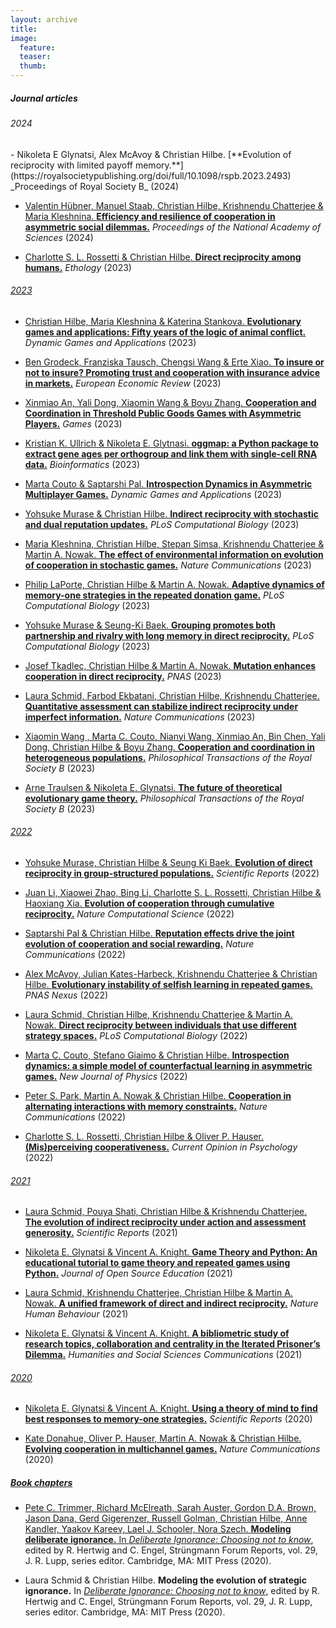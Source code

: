 ```yaml
---
layout: archive
title:
image:
  feature:
  teaser:
  thumb:
---
```


<h5>Journal articles</h5>


<h6>2024</h6>
- Nikoleta E Glynatsi, Alex McAvoy & Christian Hilbe.
[**Evolution of reciprocity with limited payoff memory.**](https://royalsocietypublishing.org/doi/full/10.1098/rspb.2023.2493) _Proceedings of Royal Society B_ (2024) <a href="papers/Glynatsi_PROCB_2024.pdf"><i class="fa fa-file-pdf-o"></i>

- Valentin Hübner, Manuel Staab, Christian Hilbe, Krishnendu Chatterjee & Maria Kleshnina.
[**Efficiency and resilience of cooperation in asymmetric social dilemmas.**](https://www.pnas.org/doi/abs/10.1073/pnas.2315558121) 
_Proceedings of the National Academy of Sciences_ (2024) <a href="papers/Kleshnina_PNAS_2024.pdf"><i class="fa fa-file-pdf-o"></i> 

- Charlotte S. L. Rossetti & Christian Hilbe.
[**Direct reciprocity among humans.**](https://onlinelibrary.wiley.com/doi/abs/10.1111/eth.13407)
_Ethology_ (2023) <a href="papers/Rossetti_Ethology_2023.pdf"><i class="fa fa-file-pdf-o"></i>


<h6>2023</h6>

- Christian Hilbe, Maria Kleshnina & Katerina Stankova. 
[**Evolutionary games and applications: Fifty years of the logic of animal conflict.**](https://link.springer.com/article/10.1007/s13235-023-00545-4)
_Dynamic Games and Applications_ (2023) <a href="papers/Hilbe_DGAA_2023.pdf"><i class="fa fa-file-pdf-o"></i> 

- Ben Grodeck, Franziska Tausch, Chengsi Wang & Erte Xiao.
[**To insure or not to insure? Promoting trust and cooperation with insurance advice in markets.**](https://www.sciencedirect.com/science/article/pii/S0014292123002143) 
_European Economic Review_ (2023) <a href="papers/Grodeck_EER_2023.pdf"><i class="fa fa-file-pdf-o"></i>

- Xinmiao An, Yali Dong, Xiaomin Wang & Boyu Zhang.
[**Cooperation and Coordination in Threshold Public Goods Games with Asymmetric Players.**](https://journals.plos.org/ploscompbiol/article?id=10.1371/journal.pcbi.1011271)
_Games_ (2023) <a href="papers/An_Games_2024.pdf"><i class="fa fa-file-pdf-o"></i>

- Kristian K. Ullrich & Nikoleta E. Glytnasi.
[**oggmap: a Python package to extract gene ages per orthogroup and link them with single-cell RNA data.**](https://academic.oup.com/bioinformatics/article/39/11/btad657/7413170)
_Bioinformatics_ (2023) <a href="papers/Glynatsi_Bioinformatics_2023.pdf"><i class="fa fa-file-pdf-o"></i>

- Marta Couto & Saptarshi Pal.
[**Introspection Dynamics in Asymmetric Multiplayer Games.**](https://link.springer.com/article/10.1007/s13235-023-00525-8)
_Dynamic Games and Applications_ (2023) <a href="papers/Couto_Pal_DGAA_2023.pdf"><i class="fa fa-file-pdf-o"></i>

- Yohsuke Murase & Christian Hilbe.
[**Indirect reciprocity with stochastic and dual reputation updates.**](https://journals.plos.org/ploscompbiol/article?id=10.1371/journal.pcbi.1011271)
_PLoS Computational Biology_ (2023) <a href="papers/Murase_PLoSCB_2023b.pdf"><i class="fa fa-file-pdf-o"></i>

- Maria Kleshnina, Christian Hilbe, Stepan Simsa, Krishnendu Chatterjee & Martin A. Nowak.
[**The effect of environmental information on evolution of cooperation in stochastic games.**](https://www.nature.com/articles/s41467-023-39625-9)
_Nature Communications_ (2023) <a href="papers/Kleshnina_NComms_2023.pdf"><i class="fa fa-file-pdf-o"></i> 

- Philip LaPorte, Christian Hilbe & Martin A. Nowak.
[**Adaptive dynamics of memory-one strategies in the repeated donation game.**](https://journals.plos.org/ploscompbiol/article?id=10.1371/journal.pcbi.1010987)
_PLoS Computational Biology_ (2023) <a href="papers/LaPorte_PLoSCB_2023.pdf"><i class="fa fa-file-pdf-o"></i>

- Yohsuke Murase & Seung-Ki Baek.
[**Grouping promotes both partnership and rivalry with long memory in direct reciprocity.**](https://journals.plos.org/ploscompbiol/article?id=10.1371/journal.pcbi.1011228)
_PLoS Computational Biology_ (2023) <a href="papers/Murase_PLoSCB_2023a.pdf"><i class="fa fa-file-pdf-o"></i>

- Josef Tkadlec, Christian Hilbe & Martin A. Nowak.
[**Mutation enhances cooperation in direct reciprocity.**](https://www.pnas.org/doi/10.1073/pnas.2221080120)
_PNAS_ (2023) <a href="papers/Tkadlec_PNAS_2023.pdf"><i class="fa fa-file-pdf-o"></i> 

- Laura Schmid, Farbod Ekbatani, Christian Hilbe, Krishnendu Chatterjee.
[**Quantitative assessment can stabilize indirect reciprocity under imperfect information.**](https://www.nature.com/articles/s41467-023-37817-x)
_Nature Communications_ (2023) <a href="papers/Schmid_NComms_2023.pdf"><i class="fa fa-file-pdf-o"></i> 

- Xiaomin Wang , Marta C. Couto, Nianyi Wang, Xinmiao An, Bin Chen, Yali Dong, Christian Hilbe & Boyu Zhang.
[**Cooperation and coordination in heterogeneous populations.**](https://royalsocietypublishing.org/doi/10.1098/rstb.2021.0504)
_Philosophical Transactions of the Royal Society B_ (2023) <a href="papers/Wang_PTRSB_2023.pdf"><i class="fa fa-file-pdf-o"></i> 

- Arne Traulsen & Nikoleta E. Glynatsi.
[**The future of theoretical evolutionary game theory.**](https://royalsocietypublishing.org/doi/full/10.1098/rstb.2021.0508)
_Philosophical Transactions of the Royal Society B_ (2023) <a href="papers/future_of_egt_Glynatsi_2023.pdf"><i class="fa fa-file-pdf-o"></i>

<h6>2022</h6>

- Yohsuke Murase, Christian Hilbe & Seung Ki Baek.
[**Evolution of direct reciprocity in group-structured populations.**](https://www.nature.com/articles/s41598-022-23467-4)
_Scientific Reports_ (2022) <a href="papers/Murase_SciRep_2022.pdf"><i class="fa fa-file-pdf-o"></i>

- Juan Li, Xiaowei Zhao, Bing Li, Charlotte S. L. Rossetti, Christian Hilbe & Haoxiang Xia.
[**Evolution of cooperation through cumulative reciprocity.**](https://www.nature.com/articles/s43588-022-00334-w)
_Nature Computational Science_ (2022) <a href="papers/CURE_ncs_2022.pdf"><i class="fa fa-file-pdf-o"></i>

- Saptarshi Pal & Christian Hilbe.
[**Reputation effects drive the joint evolution of cooperation and social rewarding.**](https://www.nature.com/articles/s41467-022-33551-y)
_Nature Communications_ (2022) <a href="papers/Pal_Rewards_NComms.pdf"><i class="fa fa-file-pdf-o"></i>

- Alex McAvoy, Julian Kates-Harbeck, Krishnendu Chatterjee & Christian Hilbe.
[**Evolutionary instability of selfish learning in repeated games.**](https://academic.oup.com/pnasnexus/article/1/4/pgac141/6650683)
_PNAS Nexus_ (2022) <a href="papers/McAvoy_PNASNexus_2022.pdf"><i class="fa fa-file-pdf-o"></i>

- Laura Schmid, Christian Hilbe, Krishnendu Chatterjee & Martin A. Nowak.
[**Direct reciprocity between individuals that use different strategy spaces.**](https://journals.plos.org/ploscompbiol/article?id=10.1371/journal.pcbi.1010149)
_PLoS Computational Biology_ (2022) <a href="papers/Schmid_PLosSCB_2022.pdf"><i class="fa fa-file-pdf-o"></i>

- Marta C. Couto, Stefano Giaimo & Christian Hilbe.
[**Introspection dynamics: a simple model of counterfactual learning in asymmetric games.**](https://iopscience.iop.org/article/10.1088/1367-2630/ac6f76)
_New Journal of Physics_ (2022) <a href="papers/Introspection_NJP_2022.pdf"><i class="fa fa-file-pdf-o"></i>

- Peter S. Park, Martin A. Nowak & Christian Hilbe.
[**Cooperation in alternating interactions with memory constraints.**](https://www.nature.com/articles/s41467-022-28336-2)
_Nature Communications_ (2022) <a href="papers/Park_NComms_2022.pdf"><i class="fa fa-file-pdf-o"></i>

- Charlotte S. L. Rossetti, Christian Hilbe & Oliver P. Hauser.
[**(Mis)perceiving cooperativeness.**](https://www.sciencedirect.com/science/article/pii/S2352250X21000920)
_Current Opinion in Psychology_ (2022) <a href="papers/Misperceiving_Cooperativeness.pdf"><i class="fa fa-file-pdf-o"></i>

<h6>2021</h6>

- Laura Schmid, Pouya Shati, Christian Hilbe & Krishnendu Chatterjee.
[**The evolution of indirect reciprocity under action and assessment generosity.**](https://www.nature.com/articles/s41598-021-96932-1)
_Scientific Reports_ (2021) <a href="papers/Evolution_of_indirect_reciprocity_under_action.pdf"><i class="fa fa-file-pdf-o"></i>

- Nikoleta E. Glynatsi & Vincent A. Knight.
[**Game Theory and Python: An educational tutorial to game theory and repeated games using Python.**](https://jose.theoj.org/papers/10.21105/jose.00078)
_Journal of Open Source Education_ (2021) <a href="papers/Game_theory_and_python.pdf"><i class="fa fa-file-pdf-o"></i>

- Laura Schmid, Krishnendu Chatterjee, Christian Hilbe & Martin A. Nowak.
[**A unified framework of direct and indirect reciprocity.**](https://www.nature.com/articles/s41562-021-01114-8)
_Nature Human Behaviour_ (2021) <a href="papers/Schmid_Nature_Human_Behaviour.pdf"><i class="fa fa-file-pdf-o"></i>

- Nikoleta E. Glynatsi & Vincent A. Knight.
[**A bibliometric study of research topics, collaboration and centrality in the Iterated Prisoner’s Dilemma.**](https://www.nature.com/articles/s41599-021-00718-9)
_Humanities and Social Sciences Communications_ (2021) <a href="papers/bibliometric_study.pdf"><i class="fa fa-file-pdf-o"></i>

<h6>2020</h6>

- Nikoleta E. Glynatsi & Vincent A. Knight.
[**Using a theory of mind to find best responses to memory-one strategies.**](https://www.nature.com/articles/s41598-020-74181-y)
_Scientific Reports_ (2020) <a href="papers/using_a_theory_of_mind.pdf"><i class="fa fa-file-pdf-o"></i>

- Kate Donahue, Oliver P. Hauser, Martin A. Nowak & Christian Hilbe.
[**Evolving cooperation in multichannel games.**](https://www.nature.com/articles/s41467-020-17730-3)
_Nature Communications_ (2020) <a href="papers/Donahue_NComms_2020.pdf"><i class="fa fa-file-pdf-o"></i>

<h5>Book chapters</h5>

- Pete C. Trimmer, Richard McElreath, Sarah Auster, Gordon D.A. Brown, Jason Dana, Gerd Gigerenzer, Russell Golman, Christian Hilbe, Anne Kandler, Yaakov Kareev, Lael J. Schooler, Nora Szech.
**Modeling deliberate ignorance.** In [_Deliberate Ignorance: Choosing not to know_](https://mitpress.mit.edu/books/deliberate-ignorance), edited by R. Hertwig and C. Engel, Strüngmann Forum Reports, vol. 29, J. R. Lupp, series editor. Cambridge, MA: MIT Press (2020).

- Laura Schmid & Christian Hilbe. 
**Modeling the evolution of strategic ignorance.** In [_Deliberate Ignorance: Choosing not to know_](https://mitpress.mit.edu/books/deliberate-ignorance), edited by R. Hertwig and C. Engel, Strüngmann Forum Reports, vol. 29, J. R. Lupp, series editor. Cambridge, MA: MIT Press (2020).
